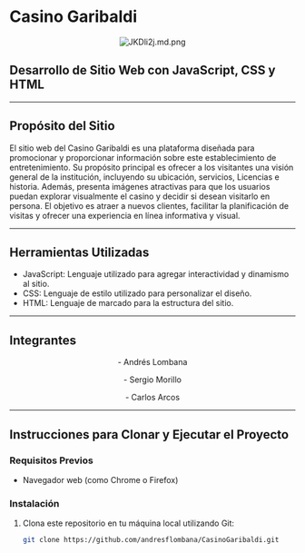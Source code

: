 # Casino Garibaldi

<p align="center">
    <img src="https://iili.io/JKDli2j.md.png" alt="JKDli2j.md.png" border="0"></a>
</p>

## Desarrollo de Sitio Web con JavaScript, CSS y HTML

---

## Propósito del Sitio

El sitio web del Casino Garibaldi es una plataforma diseñada para promocionar y proporcionar información sobre este establecimiento de entretenimiento. 
Su propósito principal es ofrecer a los visitantes una visión general de la institución, incluyendo su ubicación, servicios, Licencias e historia.
Además, presenta imágenes atractivas para que los usuarios puedan explorar visualmente el casino y decidir si desean visitarlo en persona. 
El objetivo es atraer a nuevos clientes, facilitar la planificación de visitas y ofrecer una experiencia en línea informativa y visual.

---

## Herramientas Utilizadas

- JavaScript: Lenguaje utilizado para agregar interactividad y dinamismo al sitio.
- CSS: Lenguaje de estilo utilizado para personalizar el diseño.
- HTML: Lenguaje de marcado para la estructura del sitio.

---

## Integrantes

<p align="center">
- Andrés Lombana
</p>
<p align="center">
- Sergio Morillo
</p>
<p align="center">
- Carlos Arcos
</p>

---

## Instrucciones para Clonar y Ejecutar el Proyecto

### Requisitos Previos

- Navegador web (como Chrome o Firefox)

### Instalación

1. Clona este repositorio en tu máquina local utilizando Git:

   ```bash
   git clone https://github.com/andresflombana/CasinoGaribaldi.git
